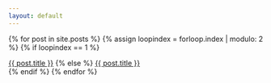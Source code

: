 ```yaml
---
layout: default
---
```


{% for post in site.posts %}
  {% assign loopindex = forloop.index | modulo: 2 %}
  {% if loopindex == 1 %}
    <div>
      <a href="{{ post.url }}">{{ post.title }}</a>
  {% else %}
      <a href="{{ post.url }}">{{ post.title }}</a>
    </div>
  {% endif %}
{% endfor %}
